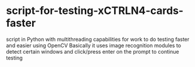 # script-for-testing-xCTRLN4-cards-faster
script in Python with multithreading capabilities for work to do testing faster and easier using OpenCV
Basically it uses image recognition modules to detect certain windows and click/press enter on the prompt to continue testing
